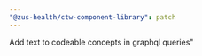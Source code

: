 ```yaml
---
"@zus-health/ctw-component-library": patch
---
```


Add text to codeable concepts in graphql queries"
